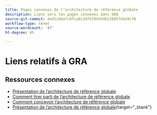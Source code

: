 ```yaml
---
title: Pages connexes de l’architecture de référence globale
description: Liens vers les pages connexes dans GRA
source-git-commit: ded1cbba7c0fca0c2df4705b34b126857d1e9c76
workflow-type: tm+mt
source-wordcount: '47'
ht-degree: 0%

---
```


# Liens relatifs à GRA

## Ressources connexes

* [Présentation de l’architecture de référence globale](../global-reference-architecture/what-is-global-reference-architecture.md)
* [Comment tirer parti de l’architecture de référence globale](../global-reference-architecture/how-do-you-leverage-global-reference-architecture.md)
* [Comment concevoir l’architecture de référence globale](../global-reference-architecture/how-do-you-architect-global-reference-architecture.md)
* [Présentation de l’architecture de référence globale](https://experienceleague.adobe.com/docs/commerce-operations/implementation-playbook/architecture/global-reference-architecture/overview.html){target="_blank"}
